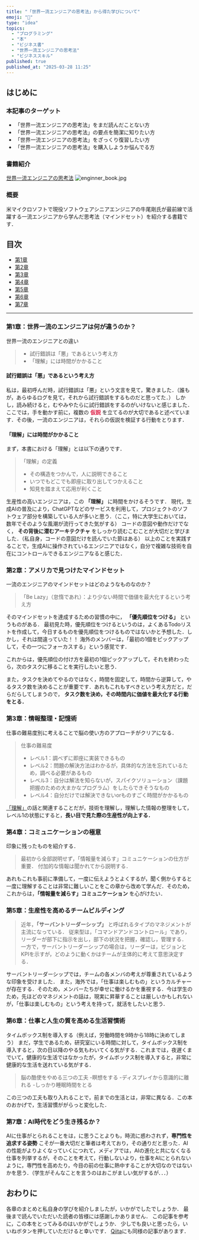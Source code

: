 ```yaml
---
title: "「世界一流エンジニアの思考法」から得た学びについて"
emoji: "📖"
type: "idea"
topics:
  - "プログラミング"
  - "本"
  - "ビジネス書"
  - "世界一流エンジニアの思考法"
  - "ビジネススキル"
published: true
published_at: "2025-03-28 11:25"
---
```


## はじめに
### 本記事のターゲット
- 「世界一流エンジニアの思考法」をまだ読んだことない方
- 「世界一流エンジニアの思考法」の要点を簡潔に知りたい方
- 「世界一流エンジニアの思考法」をざっくり復習したい方
- 「世界一流エンジニアの思考法」を購入しようか悩んでる方
### 書籍紹介
[世界一流エンジニアの思考法](https://books.bunshun.jp/ud/book/num/9784163917689)
![enginner_book.jpg](https://qiita-image-store.s3.ap-northeast-1.amazonaws.com/0/3815462/b1e0d78c-a18b-4576-bc54-6234feee70f0.jpeg)

### 概要
米マイクロソフトで現役ソフトウェアシニアエンジニアの牛尾剛氏が最前線で活躍する一流エンジニアから学んだ思考法（マインドセット）を紹介する書籍です．

## 目次
- [第1章](#第1章：世界一流のエンジニアは何が違うのか？)
- [第2章](#第2章：アメリカで見つけたマインドセット)
- [第3章](#第3章：情報整理・記憶術)
- [第4章](#第4章：コミュニケーションの極意)
- [第5章](#第5章：生産性を高めるチームビルディング)
- [第6章](#第6章：仕事と人生の質を高める生活習慣術)
- [第7章](#第7章：AI時代をどう生き残るか？)
***

### 第1章：世界一流のエンジニアは何が違うのか？
世界一流のエンジニアとの違い
>- 試行錯誤は「悪」であるという考え方
>- 「理解」には時間がかかること

#### 試行錯誤は「悪」であるという考え方
私は，最初呼んだ時，試行錯誤は「悪」という文言を見て，驚きました．（誰もが，あらゆるログを見て，それから試行錯誤をするものだと思ってた．）
しかし，読み続けると，むやみやたらに試行錯誤をするのがいけないと感じました．
ここでは，手を動かす前に，複数の **<font color="Crimson">仮説</font>** を立てるのが大切であると述べています．その後，一流のエンジニアは，それらの仮説を検証する行動をとります．

#### 「理解」には時間がかかること
まず，本書における「理解」とは以下の通りです．
>「理解」の定義
>- その構造をつかんで，人に説明できること
>- いつでもどこでも即座に取り出してつかえること
>- 知見を踏まえて応用が利くこと

生産性の高いエンジニアは，この **「理解」** に時間をかけるそうです．
現代，生成AIの普及により，ChatGPTなどのサービスを利用して，プロジェクトのソフトウェア部分を構築している人が多いと思う．（ここ，特に大学生においては，数年でそのような風潮が流行ってきた気がする）
コードの意図や動作だけでなく， **その背後に潜むアーキテクチャ** をしっかり読むこむことが大切だと学びました．（私自身，コードの意図だけを読んでいた節はある）
以上のことを実践することで，生成AIに操作されているエンジニアではなく，自分で複雑な技術を自在にコントロールできるエンジニアなると感じた．

### 第2章：アメリカで見つけたマインドセット
一流のエンジニアのマインドセットはどのようなものなのか？
> 「Be Lazy」（怠惰であれ）：より少ない時間で価値を最大化するという考え方

そのマインドセットを達成するための習慣の中に， **「優先順位をつける」** というものがある．
最初見た時，優先順位をつけるというのは，よくあるTodoリストを作成して，今日するものを優先順位をつけるものではないかと予想した．しかし，それは間違っていた！！
海外のメンバーは，「最初の1個をピックアップして，その一つにフォーカスする」という感覚です．

これからは，優先順位の付け方を最初の1個ピックアップして，それを終わったら，次のタスクに移ることを実行したいと思う．

また，タスクを決めてやるのではなく，時間を固定して，時間から逆算して，やるタスク数を決めることが重要です．あれもこれもすべきという考え方だと，だらだらしてしまうので， **タスク数を決め，その時間内に価値を最大化する行動をとる．**

### 第3章：情報整理・記憶術
仕事の難易度別に考えることで脳の使い方のアプローチがクリアになる．
>仕事の難易度
>- レベル1：調べずに即座に実装できるもの
>- レベル2：問題の解決方法はわかるが，具体的な方法を忘れているため，調べる必要があるもの
>- レベル3：自分は解法を知らないが，スパイクソリューション（課題把握のための大まかなプログラム）をしたらできそうなもの
>- レベル4：自分だけでは解決できないorものすごく時間がかかるもの


[「理解」](#「理解」には時間がかかること)の話と関連することだが，技術を理解し，理解した情報の整理をして，レベル1の状態にすると，**長い目で見た際の生産性が向上する．**

### 第4章：コミュニケーションの極意
印象に残ったものを紹介する．
> 最初から全部説明せず，「情報量を減らす」コミュニケーションの仕方が重要．
> 付加的な情報は聞かれてから説明する．

あれもこれも事前に準備して，一度に伝えようとよくするが，聞く側からすると一度に理解することは非常に難しいことをこの章から改めて学んだ．そのため，これからは，**「情報量を減らす」コミュニケーション** を心がけたい．

### 第5章：生産性を高めるチームビルディング
>近年，**「サーバントリーダーシップ」** と呼ばれるタイプのマネジメントが主流になっている．
> 従来型は，「コマンドアンドコントロール」であり，リーダーが部下に指示を出し，部下の状況を把握，確認し，管理する．
>一方で，サーバントリーダーシップの場合は，リーダーは，ビジョンとKPIを示すが，どのように動くかはチームが主体的に考えて意思決定する．

サーバントリーダーシップでは，チームの各メンバの考えが尊重されているような印象を受けました．
また，海外では，「仕事は楽しむもの」というカルチャーが存在する．そのため，メンバーたちが幸せに働けるかを重視する．今は学生のため，先ほどのマネジメントの話は，現実に昇華することは厳しいかもしれないが，「仕事は楽しむもの」という考えを持って，就活をしたいと思う．

### 第6章：仕事と人生の質を高める生活習慣術
タイムボックス制を導入する（例えば，労働時間を9時から18時に決めてしまう）
まだ，学生であるため，研究室にいる時間に対して，タイムボックス制を導入すると，次の日以降のやる気もわいてくる気がする．これまでは，夜遅くまでいて，健康的な生活ではなかったが，タイムボックス制を導入すると，非常に健康的な生活を送れている気がする．

>脳の酷使をやめる三つの工夫
>-瞑想をする
>-ディスプレイから意識的に離れる
>-しっかり睡眠時間をとる

この三つの工夫も取り入れることで，前までの生活とは，非常に異なる．この本のおかげで，生活習慣ががらっと変化した．

### 第7章：AI時代をどう生き残るか？
AIに仕事がとられることをは，に思うことよりも，時流に惑わされず，**専門性を追求する姿勢** こそが一番大切だと筆者は考えており，その通りだと思った．AIの性能がよりよくなっていくにつれて，メディアでは，AIの進化と共になくなる仕事を列挙するが，そのことを考えて，行動しないより，仕事をAIにとられないように，専門性を高めたり，今目の前の仕事に熱中することが大切なのではないかを思う．（学生がそんなことを言うのはおこがましい気がするが．．．）

## おわりに
各章のまとめと私自身の学びを紹介しましたが，いかがでしたでしょうか．
最後まで読んでいただいた読者の皆様には感謝しかありません．
この記事を参考に，この本をとってみるのはいかがでしょうか．
少しでも良いと思ったら，いいねボタンを押していただけると幸いです．
[Qiita](https://qiita.com/KenjiEndou/items/2331ca517b1d6467935e)にも同様の記事があります．
